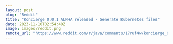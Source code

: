 ```yaml
---
layout: post
blog: "Reddit"
title: "Koncierge 0.0.1 ALPHA released - Generate Kubernetes files"
date: 2023-11-10T02:54:40Z
image: images/reddit.png
remote_url: "https://www.reddit.com/r/java/comments/17ruf4w/koncierge_001_alpha_released_generate_kubernetes/"
---
```

